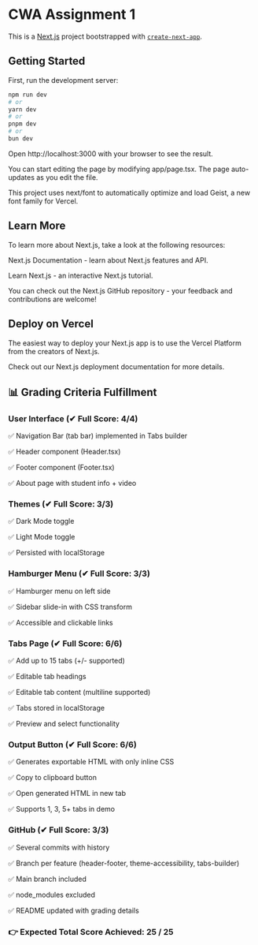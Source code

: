 ﻿# CWA Assignment 1

This is a [Next.js](https://nextjs.org) project bootstrapped with [`create-next-app`](https://nextjs.org/docs/app/api-reference/cli/create-next-app).

## Getting Started

First, run the development server:

```bash
npm run dev
# or
yarn dev
# or
pnpm dev
# or
bun dev
```
Open http://localhost:3000 with your browser to see the result.

You can start editing the page by modifying app/page.tsx. The page auto-updates as you edit the file.

This project uses next/font to automatically optimize and load Geist, a new font family for Vercel.

## Learn More
To learn more about Next.js, take a look at the following resources:

Next.js Documentation - learn about Next.js features and API.

Learn Next.js - an interactive Next.js tutorial.

You can check out the Next.js GitHub repository - your feedback and contributions are welcome!

## Deploy on Vercel
The easiest way to deploy your Next.js app is to use the Vercel Platform from the creators of Next.js.

Check out our Next.js deployment documentation for more details.

## 📊 Grading Criteria Fulfillment
### User Interface (✔ Full Score: 4/4)
✅ Navigation Bar (tab bar) implemented in Tabs builder

✅ Header component (Header.tsx)

✅ Footer component (Footer.tsx)

✅ About page with student info + video

### Themes (✔ Full Score: 3/3)
✅ Dark Mode toggle

✅ Light Mode toggle

✅ Persisted with localStorage

### Hamburger Menu (✔ Full Score: 3/3)
✅ Hamburger menu on left side

✅ Sidebar slide-in with CSS transform

✅ Accessible and clickable links

### Tabs Page (✔ Full Score: 6/6)
✅ Add up to 15 tabs (+/- supported)

✅ Editable tab headings

✅ Editable tab content (multiline supported)

✅ Tabs stored in localStorage

✅ Preview and select functionality

### Output Button (✔ Full Score: 6/6)
✅ Generates exportable HTML with only inline CSS

✅ Copy to clipboard button

✅ Open generated HTML in new tab

✅ Supports 1, 3, 5+ tabs in demo

### GitHub (✔ Full Score: 3/3)
✅ Several commits with history

✅ Branch per feature (header-footer, theme-accessibility, tabs-builder)

✅ Main branch included

✅ node_modules excluded

✅ README updated with grading details

### 👉 Expected Total Score Achieved: 25 / 25
